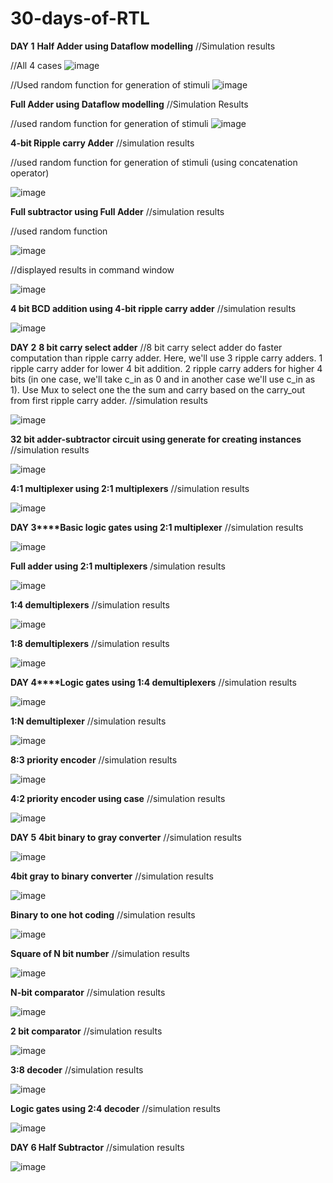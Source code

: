# 30-days-of-RTL
**DAY 1**
**Half Adder using Dataflow modelling**
//Simulation results

//All 4 cases 
![image](https://github.com/Namita0007/30-days-of-RTL/assets/95399425/ece1cc4d-9513-4cad-851c-cedee0a00923)

//Used random function for generation of stimuli
![image](https://github.com/Namita0007/30-days-of-RTL/assets/95399425/bf027546-ab3e-477b-a189-5f099de6c9d6)

**Full Adder using Dataflow modelling**
//Simulation Results

//used random function for generation of stimuli
![image](https://github.com/Namita0007/30-days-of-RTL/assets/95399425/f512bc32-d191-4fd5-a7d0-cd3e30554fda)

**4-bit Ripple carry Adder**
//simulation results

//used random function for generation of stimuli (using concatenation operator)

![image](https://github.com/Namita0007/30-days-of-RTL/assets/95399425/ed5b4911-eba3-430b-8bf4-6556011a5429)

**Full subtractor using Full Adder**
//simulation results

//used random function

![image](https://github.com/Namita0007/30-days-of-RTL/assets/95399425/847853a3-9da1-490f-ae1f-23cd7c77787f)

//displayed results in command window

![image](https://github.com/Namita0007/30-days-of-RTL/assets/95399425/6070d195-4adb-49a0-b893-4bb25a7345a4)



**4 bit BCD addition using 4-bit ripple carry adder**
//simulation results 

![image](https://github.com/Namita0007/30-days-of-RTL/assets/95399425/a13a7dcf-a734-4275-8cd7-01742851c7e9)


**DAY 2** **8 bit carry select adder**
//8 bit carry select adder do faster computation than ripple carry adder. Here, we'll use 3 ripple carry adders. 1 ripple carry adder for lower 4 bit addition. 2 ripple carry adders for higher 4 bits (in one case, we'll take c_in as 0 and in another case we'll use c_in as 1). Use Mux to select one the the sum and carry based on the carry_out from first ripple carry adder.
//simulation results

![image](https://github.com/Namita0007/30-days-of-RTL/assets/95399425/58382eb5-d67f-4b6a-b73c-f05d7a693fee)


**32 bit adder-subtractor circuit using generate for creating instances**
//simulation results

![image](https://github.com/Namita0007/30-days-of-RTL/assets/95399425/f59292a7-5e3a-41f2-89a3-24e105be2eac)

**4:1 multiplexer using 2:1 multiplexers**
//simulation results

![image](https://github.com/Namita0007/30-days-of-RTL/assets/95399425/2f9a1dc5-e3a4-48cc-8745-eab6b017912a)

**DAY 3****Basic logic gates using 2:1 multiplexer**
//simulation results

![image](https://github.com/Namita0007/30-days-of-RTL/assets/95399425/8d0e848c-adde-41b6-bd4d-b7a5fe0410b7)

**Full adder using 2:1 multiplexers**
/simulation results

![image](https://github.com/Namita0007/30-days-of-RTL/assets/95399425/475350ea-f970-40b0-98b1-9d13505803ed)

**1:4 demultiplexers**
//simulation results

![image](https://github.com/Namita0007/30-days-of-RTL/assets/95399425/bcb1f573-c474-487e-9226-b80d438e8689)


**1:8 demultiplexers**
//simulation results

![image](https://github.com/Namita0007/30-days-of-RTL/assets/95399425/dc6d03b7-f23a-44a8-8837-2be7eba6a728)


**DAY 4****Logic gates using 1:4 demultiplexers**
//simulation results

![image](https://github.com/Namita0007/30-days-of-RTL/assets/95399425/2b566d46-0820-4ae1-aaa6-0ca038b12200)


**1:N demultiplexer**
//simulation results

![image](https://github.com/Namita0007/30-days-of-RTL/assets/95399425/941ed8ae-7eaf-46a6-98d5-77d7d8f1b996)


**8:3 priority encoder**
//simulation results

![image](https://github.com/Namita0007/30-days-of-RTL/assets/95399425/e32c0e86-6264-4bee-b21b-8257a9e951a2)


**4:2 priority encoder using case**
//simulation results

![image](https://github.com/Namita0007/30-days-of-RTL/assets/95399425/56df7893-bf6d-4b0d-b0a0-bfe3ab8251d4)

**DAY 5** **4bit binary to gray converter**
//simulation results

![image](https://github.com/Namita0007/30-days-of-RTL/assets/95399425/1dcf3d35-6ccf-41d5-a19c-9ac58f4609eb)


**4bit gray to binary converter**
//simulation results

![image](https://github.com/Namita0007/30-days-of-RTL/assets/95399425/89167d5c-6283-44ce-a4f5-b47037538ec3)

**Binary to one hot coding**
//simulation results

![image](https://github.com/Namita0007/30-days-of-RTL/assets/95399425/5dd0172b-1f67-4e7b-8e53-f2bb829bd8dd)


**Square of N bit number**
//simulation results

![image](https://github.com/Namita0007/30-days-of-RTL/assets/95399425/a266db17-fa6c-46a0-9b9e-3e5a220e8da6)


**N-bit comparator**
//simulation results

![image](https://github.com/Namita0007/30-days-of-RTL/assets/95399425/35b7922c-521c-4517-b218-5a4a2cdc0af2)

**2 bit comparator**
//simulation results

![image](https://github.com/Namita0007/30-days-of-RTL/assets/95399425/312b479b-4a49-4122-8fd7-cbbd67de1274)

**3:8 decoder**
//simulation results

![image](https://github.com/Namita0007/30-days-of-RTL/assets/95399425/f587c7d9-6b86-4d9c-9ddd-c9f96a395c30)


**Logic gates using 2:4 decoder**
//simulation results

![image](https://github.com/Namita0007/30-days-of-RTL/assets/95399425/d4d52c02-27d8-4fa0-ae9f-0ec1866731f5)

**DAY 6 Half Subtractor**
//simulation results

![image](https://github.com/Namita0007/30-days-of-RTL/assets/95399425/2ace221d-5cc0-462a-9399-f86ce2369bb3)


















